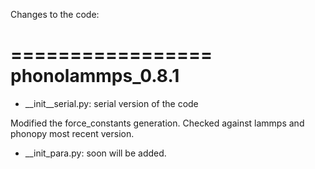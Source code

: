 Changes to the code:

=================
phonolammps_0.8.1
=================
* __init__serial.py: serial version of the code

Modified the force_constants generation. Checked against lammps and phonopy most recent version.

* __init_para.py: soon will be added.

